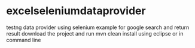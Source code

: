 # excelseleniumdataprovider
testng data provider using selenium example for google search and return result 
download the project and run 
mvn clean install 
using eclipse or in command line 
